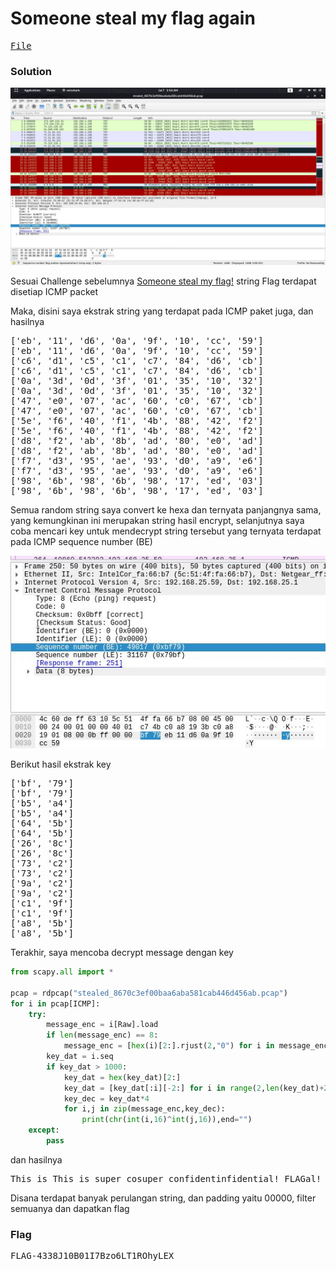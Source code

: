 <h1><b>Someone steal my flag again</h1></b>
<pre>
<a href="https://ringzer0ctf.com/files/2a3a751a5785ac4f1daa4c27c1ff00aa.zip">File</a>
</pre>
</b><h3>Solution</h3></b>
<p align='center'>
  <img src="https://github.com/enomarozi/CTF-Writeup/blob/master/Wireshark/Images/Steal_again1.jpg">
</p>

<p>Sesuai Challenge sebelumnya <a href="https://github.com/enomarozi/CTF-Writeup/blob/master/Wireshark/Ringzer0CTF-Someone%20steal%20my%20flag!.md">Someone steal my flag!</a>
string Flag terdapat disetiap ICMP packet</p>
<p>Maka, disini saya ekstrak string yang terdapat pada ICMP paket juga, dan hasilnya</p>
<pre>
['eb', '11', 'd6', '0a', '9f', '10', 'cc', '59']
['eb', '11', 'd6', '0a', '9f', '10', 'cc', '59']
['c6', 'd1', 'c5', 'c1', 'c7', '84', 'd6', 'cb']
['c6', 'd1', 'c5', 'c1', 'c7', '84', 'd6', 'cb']
['0a', '3d', '0d', '3f', '01', '35', '10', '32']
['0a', '3d', '0d', '3f', '01', '35', '10', '32']
['47', 'e0', '07', 'ac', '60', 'c0', '67', 'cb']
['47', 'e0', '07', 'ac', '60', 'c0', '67', 'cb']
['5e', 'f6', '40', 'f1', '4b', '88', '42', 'f2']
['5e', 'f6', '40', 'f1', '4b', '88', '42', 'f2']
['d8', 'f2', 'ab', '8b', 'ad', '80', 'e0', 'ad']
['d8', 'f2', 'ab', '8b', 'ad', '80', 'e0', 'ad']
['f7', 'd3', '95', 'ae', '93', 'd0', 'a9', 'e6']
['f7', 'd3', '95', 'ae', '93', 'd0', 'a9', 'e6']
['98', '6b', '98', '6b', '98', '17', 'ed', '03']
['98', '6b', '98', '6b', '98', '17', 'ed', '03']
</pre>
<p>Semua random string saya convert ke hexa dan ternyata panjangnya sama, yang kemungkinan ini merupakan string hasil encrypt, selanjutnya saya coba mencari key 
untuk mendecrypt string tersebut yang ternyata terdapat pada ICMP sequence number (BE)</p>
<p align="center">
  <img src="https://github.com/enomarozi/CTF-Writeup/blob/master/Wireshark/Images/Steal_again2.jpg">
</p>
<p>Berikut hasil ekstrak key</p>
<pre>
['bf', '79']
['bf', '79']
['b5', 'a4']
['b5', 'a4']
['64', '5b']
['64', '5b']
['26', '8c']
['26', '8c']
['73', 'c2']
['73', 'c2']
['9a', 'c2']
['9a', 'c2']
['c1', '9f']
['c1', '9f']
['a8', '5b']
['a8', '5b']
</pre>
<p>Terakhir, saya mencoba decrypt message dengan key</p>

```python
from scapy.all import *

pcap = rdpcap("stealed_8670c3ef00baa6aba581cab446d456ab.pcap")
for i in pcap[ICMP]:
    try:
        message_enc = i[Raw].load
        if len(message_enc) == 8:
            message_enc = [hex(i)[2:].rjust(2,"0") for i in message_enc]
        key_dat = i.seq
        if key_dat > 1000:
            key_dat = hex(key_dat)[2:]
            key_dat = [key_dat[:i][-2:] for i in range(2,len(key_dat)+2,2)]
            key_dec = key_dat*4
            for i,j in zip(message_enc,key_dec):
                print(chr(int(i,16)^int(j,16)),end="")
    except:
        pass
```
<p>dan hasilnya</p>
<pre>
This is This is super cosuper confidentinfidential! FLAGal! FLAG-4338J10-4338J10B01I7BzoB01I7Bzo6LT1ROhy6LT1ROhy00000LEX00000LEX
</pre>
<p>Disana terdapat banyak perulangan string, dan padding yaitu 00000, filter semuanya dan dapatkan flag</p>
<h3><b>Flag</b></h3>
<pre>
FLAG-4338J10B01I7Bzo6LT1ROhyLEX
</pre>
